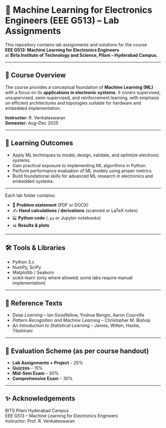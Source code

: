 # 🧠 Machine Learning for Electronics Engineers (EEE G513) – Lab Assignments

This repository contains lab assignments and solutions for the course  
**EEE G513: Machine Learning for Electronics Engineers**  
at **Birla Institute of Technology and Science, Pilani – Hyderabad Campus**.

---

## 📘 Course Overview
The course provides a conceptual foundation of **Machine Learning (ML)** with a focus on its **applications in electronic systems**. It covers supervised, unsupervised, semi-supervised, and reinforcement learning, with emphasis on efficient architectures and topologies suitable for hardware and embedded implementation.

**Instructor:** R. Venkateswaran  
**Semester:** Aug–Dec 2025  

---

## 🎯 Learning Outcomes
- Apply ML techniques to model, design, validate, and optimize electronic systems.  
- Gain practical exposure to implementing ML algorithms in Python.  
- Perform performance evaluation of ML models using proper metrics.  
- Build foundational skills for advanced ML research in electronics and embedded systems.  

---
Each lab folder contains:
- 📄 **Problem statement** (PDF or DOCX)  
- ✍️ **Hand calculations / derivations** (scanned or LaTeX notes)  
- 💻 **Python code** (`.py` or Jupyter notebooks)  
- 📊 **Results & plots**  

---

## 🛠 Tools & Libraries
- Python 3.x  
- NumPy, SciPy  
- Matplotlib / Seaborn  
- scikit-learn (only where allowed; some labs require manual implementation)  

---

## 📖 Reference Texts
- *Deep Learning* – Ian Goodfellow, Yoshua Bengio, Aaron Courville  
- *Pattern Recognition and Machine Learning* – Christopher M. Bishop  
- *An Introduction to Statistical Learning* – James, Witten, Hastie, Tibshirani  

---

## 📌 Evaluation Scheme (as per course handout)
- **Lab Assignments + Project** – 25%  
- **Quizzes** – 15%  
- **Mid-Sem Exam** – 30%  
- **Comprehensive Exam** – 30%  

---
## ✨ Acknowledgements
BITS Pilani Hyderabad Campus  
EEE G513 – Machine Learning for Electronics Engineers  
Instructor: Prof. R. Venkateswaran

